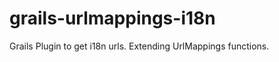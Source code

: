 grails-urlmappings-i18n
=======================

Grails Plugin to get i18n urls. Extending UrlMappings functions.
